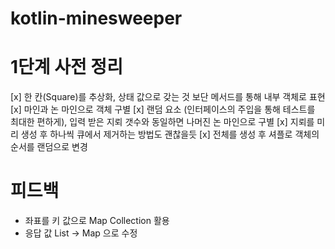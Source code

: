 # kotlin-minesweeper

# 1단계 사전 정리  
[x] 한 칸(Square)를 추상화, 상태 값으로 갖는 것 보단 메서드를 통해 내부 객체로 표현
[x] 마인과 논 마인으로 객체 구별
[x] 랜덤 요소 (인터페이스의 주입을 통해 테스트를 최대한 편하게), 입력 받은 지뢰 갯수와 동일하면 나머진 논 마인으로 구별
    [x] 지뢰를 미리 생성 후 하나씩 큐에서 제거하는 방법도 괜찮을듯
    [x] 전체를 생성 후 셔플로 객체의 순서를 랜덤으로 변경 

# 피드백
- 좌표를 키 값으로 Map Collection 활용
- 응답 값 List -> Map 으로 수정
